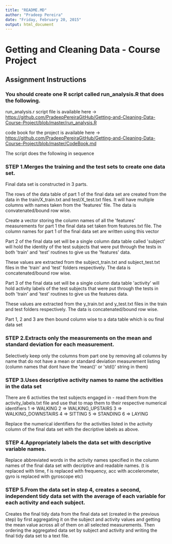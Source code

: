 ```yaml
---
title: "README.MD"
author: "Pradeep Pereira"
date: "Friday, February 20, 2015"
output: html_document
---
```


# Getting and Cleaning Data - Course Project

## Assignment Instructions

### You should create one R script called run_analysis.R that does the following.

run_analysis.r script file is available here -> https://github.com/PradeepPereiraGitHub/Getting-and-Cleaning-Data-Course-Project/blob/master/run_analysis.R

code book for the project is available here -> https://github.com/PradeepPereiraGitHub/Getting-and-Cleaning-Data-Course-Project/blob/master/CodeBook.md

The script does the following in sequence

### STEP 1.Merges the training and the test sets to create one data set.

Final data set is constructed in 3 parts.

The rows of the data table of part 1 of the final data set are created from the data in the train/X_train.txt and test/X_test.txt files. It will have multiple columns with names taken from the 'features' file. The data is convatenated/bound row wise.

Create a vector storing the column names of all the 'features' measurements for part 1 the final data set taken from features.txt file. The column names for part 1 of the final data set are written using this vector

Part 2 of the final data set will be a single column data table called 'subject' will hold the identity of the test subjects that were put through the tests in both 'train' and 'test' routines to give us the 'features' data.

These values are extracted from the subject_train.txt and subject_test.txt files in the 'train' and 'test' folders respectively. The data is concatenated/bound row wise.

Part 3 of the final data set will be a single column data table 'activity' will hold activity labels of the test subjects that were put through the tests in both
'train' and 'test' routines to give us the features data.

These values are extracted from the y_train.txt and y_test.txt files in the train and test folders respectively. The data is concatenated/bound row wise.

Part 1, 2 and 3 are then bound column wise to a data table which is ou final data set

### STEP 2.Extracts only the measurements on the mean and standard deviation for each measurement.

Selectively keep only the columns from part one by removing all columns by name that do not have a mean or standard deviation measurement listing (column names that dont have the 'mean()' or 'std()' string in them)

### STEP 3.Uses descriptive activity names to name the activities in the data set

There are 6 activities the test subjects engaged in - read them from the activity_labels.txt file and use that to map them to their respective numerical identifiers
1 => WALKING    2 => WALKING_UPSTAIRS  3 => WALKING_DOWNSTAIRS
4 => SITTING    5 => STANDING          6 => LAYING  

Replace the numerical identifiers for the activities listed in the activity column of the final data set with the decriptive labels as above.          

### STEP 4.Appropriately labels the data set with descriptive variable names.

Replace abbreviated words in the activity names specified in the column names of the final data set with decriptive and readable names. (t is replaced with time, f is replaced with frequency, acc with accelerometer, gyro is replaced with gyroscope etc)

### STEP 5.From the data set in step 4, creates a second, independent tidy data set with the average of each variable for each activity and each subject.

Creates the final tidy data from the final data set (created in the previous step) by first aggregating it on the subject and activity values and getting the mean value across all of them on all selected measurements. Then ordering the aggregated data set by subject and activity and writing the final tidy data set to a text file.






